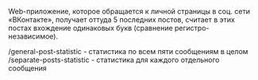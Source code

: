 Web-приложение, которое обращается к личной страницы в соц. сети «ВКонтакте», получает оттуда 5 последних постов, считает в этих постах вхождение одинаковых букв (сравнение регистро-независимое).

/general-post-statistic - статистика по всем пяти сообщениям в целом
/separate-posts-statistic - статистика для каждого отдельного сообщения
